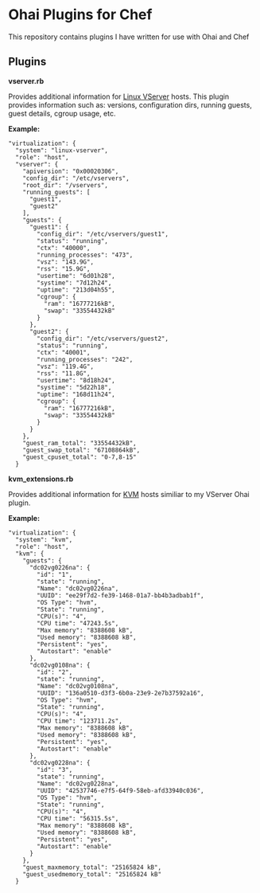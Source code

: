 # Ohai Plugins for Chef #

This repository contains plugins I have written for use with Ohai and Chef

## Plugins ##

**vserver.rb**

Provides additional information for [Linux VServer](http://linux-vserver.org) hosts.
This plugin provides information such as: versions, configuration dirs, running guests, guest details, cgroup usage, etc.

**Example:**

    "virtualization": {
      "system": "linux-vserver",
      "role": "host",
      "vserver": {
        "apiversion": "0x00020306",
        "config_dir": "/etc/vservers",
        "root_dir": "/vservers",
        "running_guests": [
          "guest1",
          "guest2"
        ],
        "guests": {
          "guest1": {
            "config_dir": "/etc/vservers/guest1",
            "status": "running",
            "ctx": "40000",
            "running_processes": "473",
            "vsz": "143.9G",
            "rss": "15.9G",
            "usertime": "6d01h28",
            "systime": "7d12h24",
            "uptime": "213d04h55",
            "cgroup": {
              "ram": "16777216kB",
              "swap": "33554432kB"
            }
          },
          "guest2": {
            "config_dir": "/etc/vservers/guest2",
            "status": "running",
            "ctx": "40001",
            "running_processes": "242",
            "vsz": "119.4G",
            "rss": "11.8G",
            "usertime": "8d18h24",
            "systime": "5d22h18",
            "uptime": "168d11h24",
            "cgroup": {
              "ram": "16777216kB",
              "swap": "33554432kB"
            }
          }
        },
        "guest_ram_total": "33554432kB",
        "guest_swap_total": "67108864kB",
        "guest_cpuset_total": "0-7,8-15"
      }

**kvm_extensions.rb**

Provides additional information for [KVM](http://linux-kvm.org) hosts similiar to my VServer Ohai plugin.

**Example:**

    "virtualization": {
      "system": "kvm",
      "role": "host",
      "kvm": {
        "guests": {
          "dc02vg0226na": {
            "id": "1",
            "state": "running",
            "Name": "dc02vg0226na",
            "UUID": "ee29f7d2-fe39-1468-01a7-bb4b3adbab1f",
            "OS Type": "hvm",
            "State": "running",
            "CPU(s)": "4",
            "CPU time": "47243.5s",
            "Max memory": "8388608 kB",
            "Used memory": "8388608 kB",
            "Persistent": "yes",
            "Autostart": "enable"
          },
          "dc02vg0108na": {
            "id": "2",
            "state": "running",
            "Name": "dc02vg0108na",
            "UUID": "136a0510-d3f3-6b0a-23e9-2e7b37592a16",
            "OS Type": "hvm",
            "State": "running",
            "CPU(s)": "4",
            "CPU time": "123711.2s",
            "Max memory": "8388608 kB",
            "Used memory": "8388608 kB",
            "Persistent": "yes",
            "Autostart": "enable"
          },
          "dc02vg0228na": {
            "id": "3",
            "state": "running",
            "Name": "dc02vg0228na",
            "UUID": "42537746-e7f5-64f9-58eb-afd33940c036",
            "OS Type": "hvm",
            "State": "running",
            "CPU(s)": "4",
            "CPU time": "56315.5s",
            "Max memory": "8388608 kB",
            "Used memory": "8388608 kB",
            "Persistent": "yes",
            "Autostart": "enable"
          }
        },
        "guest_maxmemory_total": "25165824 kB",
        "guest_usedmemory_total": "25165824 kB"
      }
